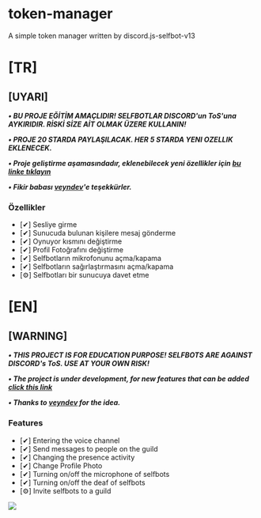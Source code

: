 # token-manager
A simple token manager written by discord.js-selfbot-v13



# [TR]
## [UYARI]
***• BU PROJE EĞİTİM AMAÇLIDIR! SELFBOTLAR DISCORD'un ToS'una AYKIRIDIR. RİSKİ SİZE AİT OLMAK ÜZERE KULLANIN!***

***• PROJE 20 STARDA PAYLAŞILACAK. HER 5 STARDA YENI OZELLIK EKLENECEK.*** 

***• Proje geliştirme aşamasındadır, eklenebilecek yeni özellikler için [bu linke tıklayın](https://discord.com/users/587564522009788426)***

***• Fikir babası [veyndev](https://discord.com/users/750692921434570753)'e teşekkürler.***

### Özellikler
- [✔] Sesliye girme
- [✔] Sunucuda bulunan kişilere mesaj gönderme
- [✔] Oynuyor kısmını değiştirme
- [✔] Profil Fotoğrafını değiştirme
- [✔] Selfbotların mikrofonunu açma/kapama
- [✔] Selfbotların sağırlaştırmasını açma/kapama
- [⚙️] Selfbotları bir sunucuya davet etme


# [EN]
## [WARNING]
***• THIS PROJECT IS FOR EDUCATION PURPOSE! SELFBOTS ARE AGAINST DISCORD's ToS. USE AT YOUR OWN RISK!***

***• The project is under development, for new features that can be added [click this link](https://discord.com/users/587564522009788426)***

***• Thanks to [veyndev](https://discord.com/users/750692921434570753) for the idea.***

### Features
- [✔] Entering the voice channel
- [✔] Send messages to people on the guild
- [✔] Changing the presence activity
- [✔] Change Profile Photo
- [✔] Turning on/off the microphone of selfbots
- [✔] Turning on/off the deaf of selfbots
- [⚙️] Invite selfbots to a guild

<img src="https://media.discordapp.net/attachments/1123233160373751920/1140635626308378644/IMG_20230814_161830.jpg?width=261&height=325">
